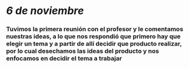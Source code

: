 # *6 de noviembre*

### Tuvimos la primera reunión con el profesor y le comentamos nuestras ideas, a lo que nos respondió que primero hay que elegir un tema y a partir de allí decidir que producto realizar, por lo cual desechamos las ideas del producto y nos enfocamos en decidir el tema a trabajar
